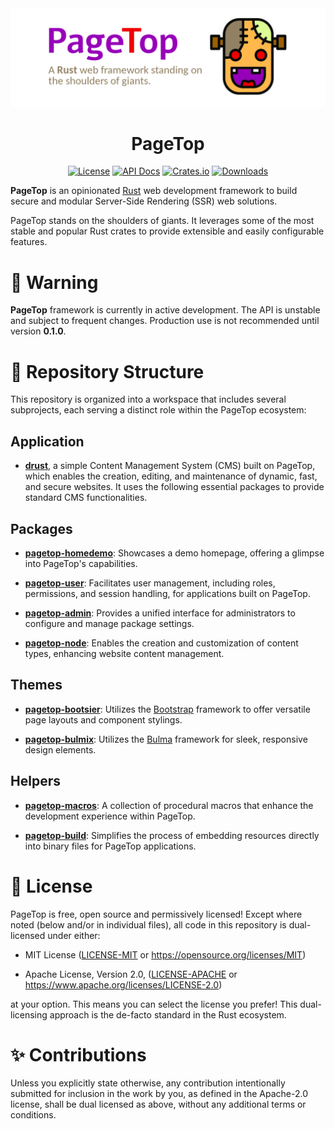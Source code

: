 <div align="center">

  <img src="https://raw.githubusercontent.com/manuelcillero/pagetop/main/static/banner.png" />

  <h1>PageTop</h1>

  [![License](https://img.shields.io/badge/license-MIT%2FApache-blue.svg?style=for-the-badge)](https://github.com/manuelcillero/pagetop#-license)
  [![API Docs](https://img.shields.io/docsrs/pagetop?label=API%20Docs&style=for-the-badge&logo=Docs.rs)](https://docs.rs/pagetop)
  [![Crates.io](https://img.shields.io/crates/v/pagetop.svg?style=for-the-badge&logo=ipfs)](https://crates.io/crates/pagetop)
  [![Downloads](https://img.shields.io/crates/d/pagetop.svg?style=for-the-badge&logo=transmission)](https://crates.io/crates/pagetop)

</div>

**PageTop** is an opinionated [Rust](https://www.rust-lang.org) web development framework to build
secure and modular Server-Side Rendering (SSR) web solutions.

PageTop stands on the shoulders of giants. It leverages some of the most stable and popular Rust
crates to provide extensible and easily configurable features.

# 🚧 Warning

**PageTop** framework is currently in active development. The API is unstable and subject to
frequent changes. Production use is not recommended until version **0.1.0**.


# 📂 Repository Structure

This repository is organized into a workspace that includes several subprojects, each serving a
distinct role within the PageTop ecosystem:

## Application

* **[drust](https://github.com/manuelcillero/pagetop/tree/main/drust)**, a simple Content Management
  System (CMS) built on PageTop, which enables the creation, editing, and maintenance of dynamic,
  fast, and secure websites. It uses the following essential packages to provide standard CMS
  functionalities.

## Packages

* **[pagetop-homedemo](https://github.com/manuelcillero/pagetop/tree/main/pagetop-homedemo)**:
  Showcases a demo homepage, offering a glimpse into PageTop's capabilities.

* **[pagetop-user](https://github.com/manuelcillero/pagetop/tree/main/pagetop-user)**: Facilitates
  user management, including roles, permissions, and session handling, for applications built on
  PageTop.

* **[pagetop-admin](https://github.com/manuelcillero/pagetop/tree/main/pagetop-admin)**: Provides a
  unified interface for administrators to configure and manage package settings.

* **[pagetop-node](https://github.com/manuelcillero/pagetop/tree/main/pagetop-node)**: Enables the
  creation and customization of content types, enhancing website content management.

## Themes

* **[pagetop-bootsier](https://github.com/manuelcillero/pagetop/tree/main/pagetop-bootsier)**:
  Utilizes the [Bootstrap](https://getbootstrap.com/) framework to offer versatile page layouts and
  component stylings.

* **[pagetop-bulmix](https://github.com/manuelcillero/pagetop/tree/main/pagetop-bulmix)**: Utilizes
  the [Bulma](https://bulma.io/) framework for sleek, responsive design elements.

## Helpers

* **[pagetop-macros](https://github.com/manuelcillero/pagetop/tree/main/pagetop-macros)**: A
  collection of procedural macros that enhance the development experience within PageTop.

* **[pagetop-build](https://github.com/manuelcillero/pagetop/tree/main/pagetop-build)**: Simplifies
  the process of embedding resources directly into binary files for PageTop applications.


# 📜 License

PageTop is free, open source and permissively licensed! Except where noted (below and/or in
individual files), all code in this repository is dual-licensed under either:

  * MIT License
    ([LICENSE-MIT](LICENSE-MIT) or https://opensource.org/licenses/MIT)

  * Apache License, Version 2.0,
    ([LICENSE-APACHE](LICENSE-APACHE) or https://www.apache.org/licenses/LICENSE-2.0)

at your option. This means you can select the license you prefer! This dual-licensing approach is
the de-facto standard in the Rust ecosystem.


# ✨ Contributions

Unless you explicitly state otherwise, any contribution intentionally submitted for inclusion in the
work by you, as defined in the Apache-2.0 license, shall be dual licensed as above, without any
additional terms or conditions.
